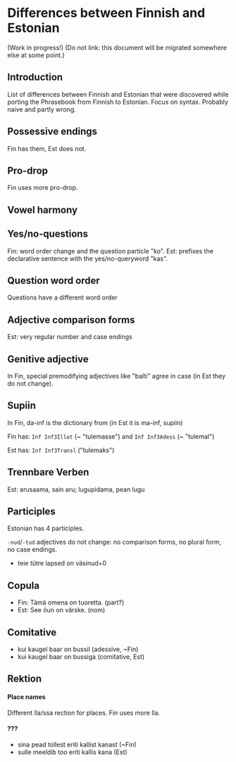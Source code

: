 Differences between Finnish and Estonian
========================================

(Work in progress!)
(Do not link: this document will be migrated somewhere else at some point.)

Introduction
------------

List of differences between Finnish and Estonian that
were discovered while porting the Phrasebook from Finnish
to Estonian. Focus on syntax. Probably naive and partly wrong.


Possessive endings
------------------

Fin has them, Est does not.


Pro-drop
--------

Fin uses more pro-drop.


Vowel harmony
-------------


Yes/no-questions
----------------

Fin: word order change and the question particle "ko".
Est: prefixes the declarative sentence with the yes/no-queryword "kas".


Question word order
-------------------

Questions have a different word order


Adjective comparison forms
--------------------------

Est: very regular number and case endings


Genitive adjective
------------------

In Fin, special premodifying adjectives like "balti" agree in case
(in Est they do not change).


Supiin
------

In Fin, da-inf is the dictionary from (in Est it is ma-inf, supiin)

Fin has: `Inf Inf3Illat` (~ "tulemasse") and `Inf Inf3Adess` (~ "tulemal")

Est has: `Inf Inf3Transl` ("tulemaks")


Trennbare Verben
----------------

Est: arusaama, sain aru; lugupidama, pean lugu


Participles
-----------

Estonian has 4 participles.

`-nud`/`-tud` adjectives do not change:
no comparison forms, no plural form, no case endings.

  * teie tütre lapsed on väsinud+0


Copula
------

  * Fin: Tämä omena on tuoretta. (part?)
  * Est: See õun on värske. (nom)


Comitative
----------

  * kui kaugel baar on bussil (adessive, ~Fin)
  * kui kaugel baar on bussiga (comitative, Est)


Rektion
-------

#### Place names

Different lla/ssa rection for places. Fin uses more lla.

#### ???

  * sina pead tollest eriti kallist kanast (~Fin)
  * sulle meeldib too eriti kallis kana (Est)
